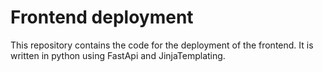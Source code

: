 # Frontend deployment

This repository contains the code for the deployment of
the frontend. It is written in python using FastApi and JinjaTemplating.